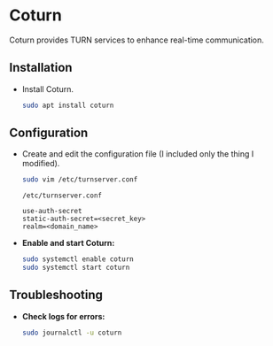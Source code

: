 # Coturn

Coturn provides TURN services to enhance real-time communication.

## Installation

- Install Coturn.

    ```sh
    sudo apt install coturn
    ```

## Configuration

- Create and edit the configuration file (I included only the thing I modified).

    ```sh
    sudo vim /etc/turnserver.conf
    ```

    ```
    /etc/turnserver.conf
    
    use-auth-secret
    static-auth-secret=<secret_key>
    realm=<domain_name>
    ```
    
- **Enable and start Coturn:**
    ```sh
    sudo systemctl enable coturn
    sudo systemctl start coturn
    ```

## Troubleshooting

- **Check logs for errors:**
    ```sh
    sudo journalctl -u coturn
    ```
